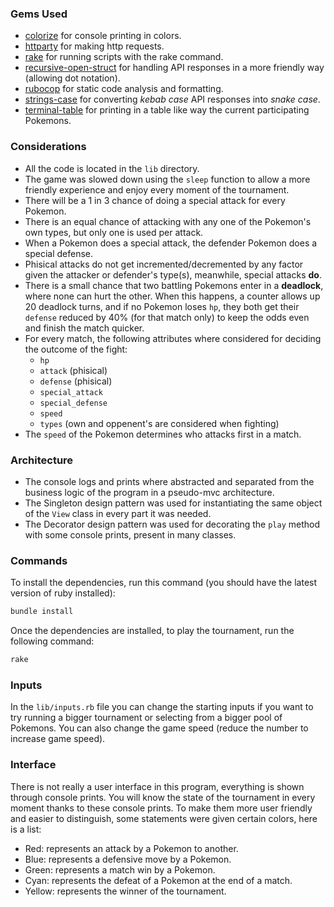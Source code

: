 ### Gems Used
- [colorize](https://github.com/fazibear/colorize) for console printing in colors.
- [httparty](https://github.com/jnunemaker/httparty) for making http requests.
- [rake](https://github.com/ruby/rake) for running scripts with the rake command.
- [recursive-open-struct](https://github.com/aetherknight/recursive-open-struct) for handling API responses in a more friendly way (allowing dot notation).
- [rubocop](https://github.com/rubocop/rubocop) for static code analysis and formatting.
- [strings-case](https://github.com/piotrmurach/strings-case) for converting _kebab case_ API responses into _snake case_.
- [terminal-table](https://github.com/tj/terminal-table) for printing in a table like way the current participating Pokemons.


### Considerations
- All the code is located in the `lib` directory.
- The game was slowed down using the `sleep` function to allow a more friendly experience and enjoy every moment of the tournament.
- There will be a 1 in 3 chance of doing a special attack for every Pokemon.
- There is an equal chance of attacking with any one of the Pokemon's own types, but only one is used per attack.
- When a Pokemon does a special attack, the defender Pokemon does a special defense.
- Phisical attacks do not get incremented/decremented by any factor given the attacker or defender's type(s), meanwhile, special attacks __do__.
- There is a small chance that two battling Pokemons enter in a __deadlock__, where none can hurt the other. When this happens, a counter allows up 20 deadlock turns, and if no Pokemon loses `hp`, they both get their `defense` reduced by 40% (for that match only) to keep the odds even and finish the match quicker.
- For every match, the following attributes where considered for deciding the outcome of the fight:
  - `hp`
  - `attack` (phisical)
  - `defense` (phisical)
  - `special_attack`
  - `special_defense`
  - `speed`
  - `types` (own and oppenent's are considered when fighting)
- The `speed` of the Pokemon determines who attacks first in a match.

### Architecture
- The console logs and prints where abstracted and separated from the business logic of the program in a pseudo-mvc  architecture.
- The Singleton design pattern was used for instantiating the same object of the `View` class in every part it was needed.
- The Decorator design pattern was used for decorating the `play` method with some console prints, present in many classes.

### Commands
To install the dependencies, run this command (you should have the latest version of ruby installed):
```rb
bundle install
```
Once the dependencies are installed, to play the tournament, run the following command:

```rb
rake
```

### Inputs
In the `lib/inputs.rb` file you can change the starting inputs if you want to try running a bigger tournament or selecting from a bigger pool of Pokemons. You can also change the game speed (reduce the number to increase game speed).

### Interface
There is not really a user interface in this program, everything is shown through console prints. You will know the state of the tournament in every moment thanks to these console prints. To make them more user friendly and easier to distinguish, some statements were given certain colors, here is a list:
- Red: represents an attack by a Pokemon to another.
- Blue: represents a defensive move by a Pokemon.
- Green: represents a match win by a Pokemon.
- Cyan: represents the defeat of a Pokemon at the end of a match.
- Yellow: represents the winner of the tournament.
